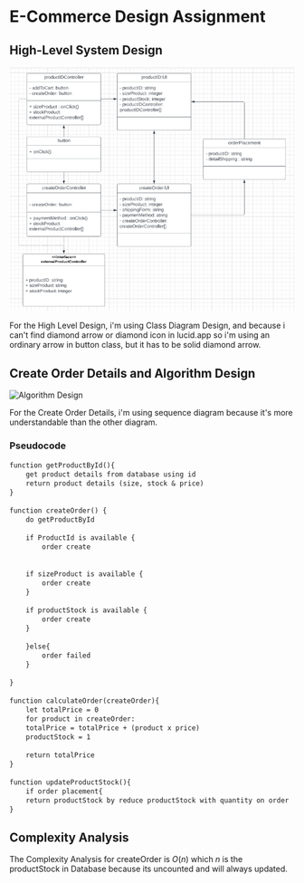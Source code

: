# E-Commerce Design Assignment

## High-Level System Design

![High Level Design](assets/hl-design.png)

For the High Level Design, i'm using Class Diagram Design, and because i can't find diamond arrow or diamond icon in lucid.app so i'm using an ordinary arrow in button class, but it has to be solid diamond arrow.

## Create Order Details and Algorithm Design

![Algorithm Design](assets/hl-design.drawio)

For the Create Order Details, i'm using sequence diagram because it's more understandable than the other diagram.

### Pseudocode

```
function getProductById(){
    get product details from database using id
    return product details (size, stock & price)
}

function createOrder() {
    do getProductById

    if ProductId is available {
        order create


    if sizeProduct is available {
        order create
    }

    if productStock is available {
        order create
    }

    }else{
    	order failed
    }

}

function calculateOrder(createOrder){
    let totalPrice = 0
    for product in createOrder:
    totalPrice = totalPrice + (product x price)
    productStock = 1

    return totalPrice
}

function updateProductStock(){
    if order placement{
    return productStock by reduce productStock with quantity on order
}
```

## Complexity Analysis

The Complexity Analysis for createOrder is $O(n)$ which $n$ is
the productStock in Database because its uncounted and will always updated.
